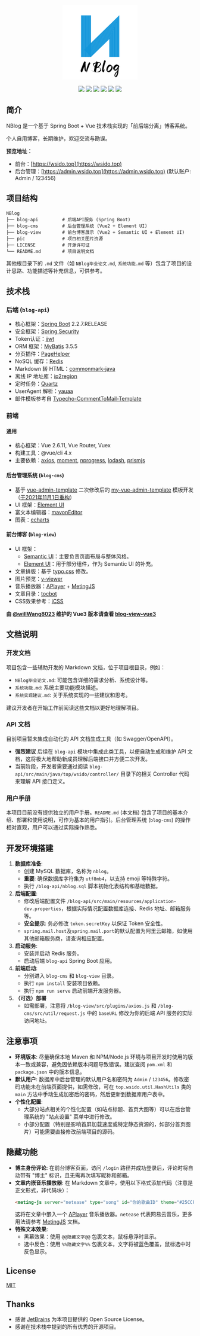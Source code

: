 <p align="center">
	<a href="https://wsido.top/" target="_blank">
		<img src="./pic/NBlog.png" alt="NBlog logo" style="width: 200px; height: 200px">
	</a>
</p>
<p align="center">
	<img src="https://img.shields.io/badge/JDK-1.8+-orange">
	<img src="https://img.shields.io/badge/SpringBoot-2.2.7.RELEASE-brightgreen">
	<img src="https://img.shields.io/badge/MyBatis-3.5.5-red">
	<img src="https://img.shields.io/badge/Vue-2.6.11-brightgreen">
	<img src="https://img.shields.io/badge/license-MIT-blue">
	<img src="https://hits.seeyoufarm.com/api/count/incr/badge.svg?url=https%3A%2F%2Fgithub.com%2Fwsido%2FNBlog&count_bg=%2344CC11&title_bg=%23555555&icon=notist.svg&icon_color=%231296DB&title=hits&edge_flat=false">
</p>


## 简介

NBlog 是一个基于 Spring Boot + Vue 技术栈实现的「前后端分离」博客系统。

个人自用博客，长期维护，欢迎交流与勘误。

**预览地址：**

*   前台：[https://wsido.top](https://wsido.top)
*   后台管理：[https://admin.wsido.top](https://admin.wsido.top) (默认账户: Admin / 123456)

## 项目结构

```
NBlog
├── blog-api         # 后端API服务 (Spring Boot)
├── blog-cms         # 后台管理系统 (Vue2 + Element UI)
├── blog-view        # 前台博客展示 (Vue2 + Semantic UI + Element UI)
├── pic              # 项目相关图片资源
├── LICENSE          # 开源许可证
└── README.md        # 项目说明文档
```
其他根目录下的 `.md` 文件（如 `NBlog毕业论文.md`, `系统功能.md` 等）包含了项目的设计思路、功能描述等补充信息，可供参考。

## 技术栈

### 后端 (`blog-api`)

*   核心框架：[Spring Boot](https://github.com/spring-projects/spring-boot) 2.2.7.RELEASE
*   安全框架：[Spring Security](https://github.com/spring-projects/spring-security)
*   Token认证：[jjwt](https://github.com/jwtk/jjwt)
*   ORM 框架：[MyBatis](https://github.com/mybatis/spring-boot-starter) 3.5.5
*   分页插件：[PageHelper](https://github.com/pagehelper/Mybatis-PageHelper)
*   NoSQL 缓存：[Redis](https://github.com/redis/redis)
*   Markdown 转 HTML：[commonmark-java](https://github.com/commonmark/commonmark-java)
*   离线 IP 地址库：[ip2region](https://github.com/lionsoul2014/ip2region)
*   定时任务：[Quartz](https://github.com/quartz-scheduler/quartz)
*   UserAgent 解析：[yauaa](https://github.com/nielsbasjes/yauaa)
*   邮件模板参考自 [Typecho-CommentToMail-Template](https://github.com/MisakaTAT/Typecho-CommentToMail-Template)

### 前端

#### 通用

*   核心框架：Vue 2.6.11, Vue Router, Vuex
*   构建工具：@vue/cli 4.x
*   主要依赖：[axios](https://github.com/axios/axios), [moment](https://github.com/moment/moment), [nprogress](https://github.com/rstacruz/nprogress), [lodash](https://github.com/lodash/lodash), [prismjs](https://github.com/PrismJS/prism)

#### 后台管理系统 (`blog-cms`)

*   基于 [vue-admin-template](https://github.com/PanJiaChen/vue-admin-template) 二次修改后的 [my-vue-admin-template](https://github.com/wsido/my-vue-admin-template) 模板开发（[于2021年11月1日重构](https://github.com/wsido/NBlog/commit/b33641fe34b2bed34e8237bacf67146cd64be4cf)）
*   UI 框架：[Element UI](https://github.com/ElemeFE/element)
*   富文本编辑器：[mavonEditor](https://github.com/hinesboy/mavonEditor)
*   图表：[echarts](https://github.com/apache/echarts)

#### 前台博客 (`blog-view`)

*   UI 框架：
    *   [Semantic UI](https://semantic-ui.com/)：主要负责页面布局与整体风格。
    *   [Element UI](https://github.com/ElemeFE/element)：用于部分组件，作为 Semantic UI 的补充。
*   文章排版：基于 [typo.css](https://github.com/sofish/typo.css) 修改。
*   图片预览：[v-viewer](https://github.com/fengyuanchen/viewerjs)
*   音乐播放器：[APlayer](https://github.com/DIYgod/APlayer) + [MetingJS](https://github.com/metowolf/MetingJS)
*   文章目录：[tocbot](https://github.com/tscanlin/tocbot)
*   CSS效果参考：[iCSS](https://github.com/chokcoco/iCSS)

**由 [@willWang8023](https://github.com/willWang8023) 维护的 Vue3 版本请查看 [blog-view-vue3](https://github.com/willWang8023/blog-view-vue3)**

## 文档说明

### 开发文档
项目包含一些辅助开发的 Markdown 文档，位于项目根目录，例如：
*   `NBlog毕业论文.md`: 可能包含详细的需求分析、系统设计等。
*   `系统功能.md`: 系统主要功能模块描述。
*   `系统实现建议.md`: 关于系统实现的一些建议和思考。

建议开发者在开始工作前阅读这些文档以更好地理解项目。

### API 文档
目前项目暂未集成自动化的 API 文档生成工具（如 Swagger/OpenAPI）。
*   **强烈建议** 后续在 `blog-api` 模块中集成此类工具，以便自动生成和维护 API 文档，这将极大地帮助新成员理解后端接口并方便二次开发。
*   当前阶段，开发者需要通过阅读 `blog-api/src/main/java/top/wsido/controller/` 目录下的相关 Controller 代码来理解 API 接口定义。

### 用户手册
本项目目前没有提供独立的用户手册。`README.md` (本文档) 包含了项目的基本介绍、部署和使用说明，可作为基本的用户指引。后台管理系统 (`blog-cms`) 的操作相对直观，用户可以通过实际操作熟悉。

## 开发环境搭建

1.  **数据库准备**:
    *   创建 MySQL 数据库，名称为 `nblog`。
    *   **重要**: 确保数据库字符集为 `utf8mb4`，以支持 emoji 等特殊字符。
    *   执行 `/blog-api/nblog.sql` 脚本初始化表结构和基础数据。
2.  **后端配置**:
    *   修改后端配置文件 `/blog-api/src/main/resources/application-dev.properties`，根据实际情况配置数据库连接、Redis 地址、邮箱服务等。
    *   **安全提示**: 务必修改 `token.secretKey` 以保证 Token 安全性。
    *   `spring.mail.host`及`spring.mail.port`的默认配置为阿里云邮箱，如使用其他邮箱服务商，请查询相应配置。
3.  **启动服务**:
    *   安装并启动 Redis 服务。
    *   启动后端 `blog-api` Spring Boot 应用。
4.  **前端启动**:
    *   分别进入 `blog-cms` 和 `blog-view` 目录。
    *   执行 `npm install` 安装项目依赖。
    *   执行 `npm run serve` 启动前端开发服务器。
5.  **（可选）部署**
    *   如需部署，注意将 `/blog-view/src/plugins/axios.js` 和 `/blog-cms/src/util/request.js` 中的 `baseURL` 修改为你的后端 API 服务的实际访问地址。

## 注意事项

*   **环境版本**: 尽量确保本地 Maven 和 NPM/Node.js 环境与项目开发时使用的版本一致或兼容，避免因依赖版本问题导致错误。建议查阅 `pom.xml` 和 `package.json` 中的版本信息。
*   **默认用户**: 数据库中后台管理的默认用户名和密码为 `Admin` / `123456`。修改密码功能未在前端页面提供，如需修改，可在 `top.wsido.util.HashUtils` 类的 `main` 方法中手动生成加密后的密码，然后更新到数据库用户表中。
*   **个性化配置**:
    *   大部分站点相关的个性化配置（如站点标题、首页大图等）可以在后台管理系统的 "站点设置" 菜单中进行修改。
    *   小部分配置（特别是影响首屏加载速度或特定静态资源的，如部分首页图片）可能需要直接修改前端项目的源码。

## 隐藏功能

*   **博主身份评论**: 在前台博客页面，访问 `/login` 路径并成功登录后，评论时将自动带有 "博主" 标识，且无需再次填写昵称和邮箱。
*   **文章内嵌音乐播放器**: 在 Markdown 文章中，使用以下格式添加代码（注意是正文形式，非代码块）：
    ```html
    <meting-js server="netease" type="song" id="你的歌曲ID" theme="#25CCF7"></meting-js>
    ```
    这将在文章中嵌入一个 [APlayer](https://github.com/DIYgod/APlayer) 音乐播放器。`netease` 代表网易云音乐，更多用法请参考 [MetingJS](https://github.com/metowolf/MetingJS) 文档。
*   **特殊文本效果**:
    *   黑幕效果：使用 `@@隐藏文字@@` 包裹文本，鼠标悬浮时显示。
    *   选中反色：使用 `%%隐藏文字%%` 包裹文本，文字将被蓝色覆盖，鼠标选中时反色显示。

## License

[MIT](https://github.com/wsido/NBlog/blob/master/LICENSE)

## Thanks

*   感谢 [JetBrains](https://www.jetbrains.com/?from=NBlog) 为本项目提供的 Open Source License。
*   感谢在技术栈中提到的所有优秀的开源项目。
